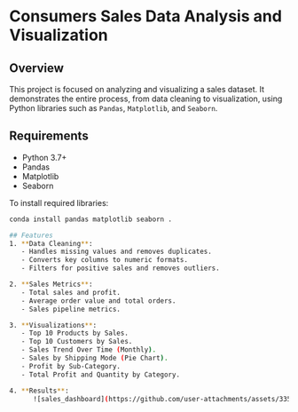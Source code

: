 # Consumers Sales Data Analysis and Visualization

## Overview
This project is focused on analyzing and visualizing a sales dataset. 
It demonstrates the entire process, from data cleaning to visualization, using Python libraries such as `Pandas`, `Matplotlib`, and `Seaborn`.

## Requirements
- Python 3.7+
- Pandas
- Matplotlib
- Seaborn

To install required libraries:
```bash
conda install pandas matplotlib seaborn .

## Features
1. **Data Cleaning**:
   - Handles missing values and removes duplicates.
   - Converts key columns to numeric formats.
   - Filters for positive sales and removes outliers.

2. **Sales Metrics**:
   - Total sales and profit.
   - Average order value and total orders.
   - Sales pipeline metrics.

3. **Visualizations**:
   - Top 10 Products by Sales.
   - Top 10 Customers by Sales.
   - Sales Trend Over Time (Monthly).
   - Sales by Shipping Mode (Pie Chart).
   - Profit by Sub-Category.
   - Total Profit and Quantity by Category.

4. **Results**:
      ![sales_dashboard](https://github.com/user-attachments/assets/335f608f-7550-4688-8cc6-593fe81c80d1)

